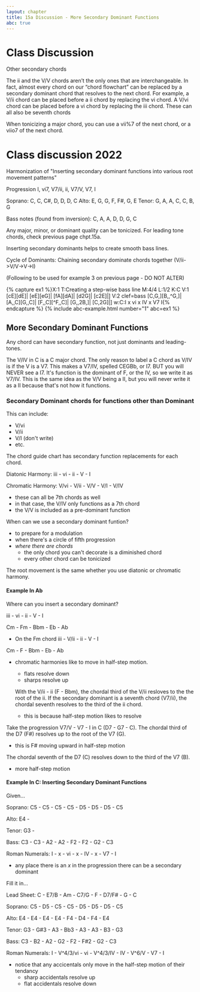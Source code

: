 ```yaml
---
layout: chapter
title: 15a Discussion - More Secondary Dominant Functions
abc: true
---
```


# Class Discussion 

Other secondary chords

The ii and the V/V chords aren’t the only ones that are interchangeable. In fact, almost every chord on our “chord flowchart” can be replaced by a secondary dominant chord that resolves to the next chord. For example, a V/ii chord can be placed before a ii chord by replacing the vi chord. A V/vi chord can be placed before a vi chord by replacing the iii chord. These can all also be seventh chords

When tonicizing a major chord, you can use a vii%7 of the next chord, or a viio7 of the next chord.  

# Class discussion 2022

Harmonization of "Inserting secondary dominant functions into various root movement patterns"

Progression I, vi7, V7/ii, ii, V7/V, V7, I

Soprano: C, C, C#, D, D, D, C Alto: E, G, G, F, F#, G, E Tenor: G, A, A, C, C, B, G

Bass notes (found from inversion): C, A, A, D, D, G, C

Any major, minor, or dominant quality can be tonicized. For leading tone chords, check previous page chpt.15a.

Inserting secondary dominants helps to create smooth bass lines.

Cycle of Dominants: Chaining secondary dominate chords together (V/ii->V/V->V->I)

(Following to be used for example 3 on previous page - DO NOT ALTER)

{% capture ex1 %}X:1
T:Creating a step-wise bass line
M:4/4
L:1/2
K:C
V:1
[cE][dE]| [eE][eG]| [fA][dA]| [d2G]| [c2E]|]
V:2 clef=bass
[C,G,][B,,^G,]| [A,,C][G,,C]| [F,,C][^F,,C]| [G,,2B,]| [C,2G]|]
w:C:I x vi x IV x V7 I{% endcapture %}
{% include abc-example.html number="1" abc=ex1 %}

## More Secondary Dominant Functions
Any chord can have secondary function, not just dominants and leading-tones.

The V/IV in C is a C major chord. 
The only reason to label a C chord as V/IV is if the V is a V7. 
This makes a V7/IV, spelled CEGBb, or I7. 
BUT you will NEVER see a I7. 
It's function is the dominant of F, or the IV, so we write it as V7/IV. 
This is the same idea as the V/V being a II, but you will never write it as a II because that's not how it functions. 

### Secondary Dominant chords for functions other than Dominant
This can include:
- V/vi
- V/ii
- V/I (don't write)
- etc.

The chord guide chart has secondary function replacements for each chord.

Diatonic Harmony:
iii - vi - ii - V - I

Chromatic Harmony:
V/vi - V/ii - V/V - V/I - V/IV
- these can all be 7th chords as well
- in that case, the V/IV only functions as a 7th chord
- the V/V is included as a pre-dominant function

When can we use a secondary dominant funtion?
- to prepare for a modulation
- when there's a circle of fifth progression
- *where there are chords*
  - the only chord you can't decorate is a diminished chord
  - every other chord can be tonicized
  
The root movement is the same whether you use diatonic or chromatic harmony. 

#### Example In Ab
Where can you insert a secondary dominant?

iii - vi - ii - V - I

Cm - Fm - Bbm - Eb - Ab
  - On the Fm chord
iii - V/ii - ii - V - I

Cm - F - Bbm - Eb - Ab
- chromatic harmonies like to move in half-step motion. 
  - flats resolve down
  - sharps resolve up
  
  With the V/ii - ii (F - Bbm), the chordal third of the V/ii resloves to the the root of the ii.
  If the secondary dominant is a seventh chord (V7/ii), the chordal seventh resolves to the third of the ii chord. 
  - this is because half-step motion likes to resolve
  
Take the progression V7/V - V7 - I in C (D7 - G7 - C).
The chordal third of the D7 (F#) resolves up to the root of the V7 (G). 
- this is F# moving upward in half-step motion

The chordal seventh of the D7 (C) resolves down to the third of the V7 (B).
- more half-step motion

#### Example In C: Inserting Secondary Dominant Functions
Given... 

Soprano: C5 - C5 - C5 - C5 - D5 - D5 - D5 - C5 

Alto: E4 - 

Tenor: G3 - 

Bass: C3 - C3 - A2 - A2 - F2 - F2 - G2 - C3

Roman Numerals: I - x - vi - x - IV - x - V7 - I
- any place there is an *x* in the progression there can be a secondary dominant

Fill it in...

Lead Sheet: C - E7/B - Am - C7/G - F - D7/F# - G - C

Soprano: C5 - D5 - C5 - C5 - D5 - D5 - D5 - C5 

Alto: E4 - E4 - E4 - E4 - F4 - D4 - F4 - E4

Tenor: G3 - G#3 - A3 - Bb3 - A3 - A3 - B3 - G3

Bass: C3 - B2 - A2 - G2 - F2 - F#2 - G2 - C3

Roman Numerals: I - V^4/3/vi - vi - V^4/3/IV - IV - V^6/V - V7 - I
- notice that any accicentals only move in the half-step motion of their tendancy
  - sharp accidentals resolve up
  - flat accidentals resolve down



